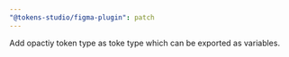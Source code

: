 ```yaml
---
"@tokens-studio/figma-plugin": patch
---
```


Add opactiy token type as toke type which can be exported as variables.
